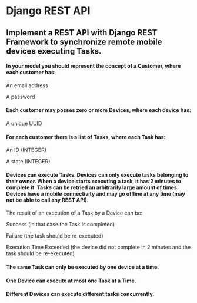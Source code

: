 # Django REST API

## Implement a REST API with Django REST Framework to synchronize remote mobile devices executing Tasks.

#### In your model you should represent the concept of a Customer, where each customer has:

An email address

A password

#### Each customer may posses zero or more Devices, where each device has:

A unique UUID

#### For each customer there is a list of Tasks, where each Task has:

An ID (INTEGER)

A state (INTEGER)

#### Devices can execute Tasks. Devices can only execute tasks belonging to their owner. When a device starts executing a task, it has 2 minutes to complete it. Tasks can be retried an arbitrarily large amount of times. Devices have a mobile connectivity and may go offline at any time (may not be able to call any REST API).

The result of an execution of a Task by a Device can be:

Success (in that case the Task is completed)

Failure (the task should be re-executed)

Execution Time Exceeded (the device did not complete in 2 minutes and the task should be re-executed)

#### The same Task can only be executed by one device at a time.
#### One Device can execute at most one Task at a Time.
#### Different Devices can execute different tasks concurrently.